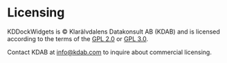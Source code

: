 # Licensing

KDDockWidgets is © Klarälvdalens Datakonsult AB (KDAB) and is licensed according
to the terms of the [GPL 2.0](https://raw.githubusercontent.com/KDAB/KDDockWidgets/2.0/LICENSES/GPL-2.0-only.txt)
or [GPL 3.0](https://raw.githubusercontent.com/KDAB/KDDockWidgets/2.0/LICENSES/GPL-3.0-only.txt).

Contact KDAB at <info@kdab.com> to inquire about commercial licensing.
